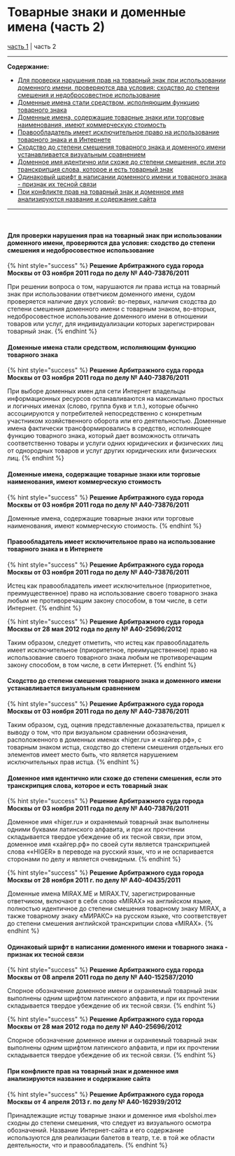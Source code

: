 # Товарные знаки и доменные имена (часть 2)
[часть 1](/Russian/courts/tz.md) | часть 2 
<br/>

----

**Содержание:**
* [Для проверки нарушения прав на товарный знак при использовании доменного имени, проверяются два условия: сходство до степени смешения и недобросовестное использование](https://bit.ly/2xLmf3H)
* [Доменные имена стали средством, исполняющим функцию товарного знака](https://bit.ly/2QWhKfs)
* [Доменные имена, содержащие товарные знаки или торговые наименования, имеют коммерческую стоимость](https://bit.ly/2xQCEnm)
* [Правообладатель имеет исключительное право на использование товарного знака и в Интернете](https://bit.ly/2N2ANS6)
* [Сходство до степени смешения товарного знака и доменного имени устанавливается визуальным сравнением](https://bit.ly/2OPKaq6)
* [Доменное имя идентично или схоже до степени смешения, если это транскрипция слова, которое и есть товарный знак](https://bit.ly/2zrpO0Y)
* [Одинаковый шрифт в написании доменного имени и товарного знака - признак их тесной связи](https://bit.ly/2Q1R2ko)
* [При конфликте прав на товарный знак и доменное имя анализируются название и содержание сайта ](https://bit.ly/2QX0GWI)
----


<br/>

#### Для проверки нарушения прав на товарный знак при использовании доменного имени, проверяются два условия: сходство до степени смешения и недобросовестное использование

{% hint style="success" %}
**Решение Арбитражного суда города Москвы от 03 ноября 2011 года по делу № А40-73876/2011**

При решении вопроса о том, нарушаются ли права истца на товарный знак при использовании ответчиком доменного 
имени, судом проверяется наличие двух условий: во-первых, наличия сходства до степени смешения доменного имени 
с товарным знаком, во-вторых, недобросовестное использование доменного имени в отношении товаров или услуг, для 
индивидуализации которых зарегистрирован товарный знак.
{% endhint %}
<br>

#### Доменные имена стали средством, исполняющим функцию товарного знака 

{% hint style="success" %}
**Решение Арбитражного суда города Москвы от 03 ноября 2011 года по делу № А40-73876/2011**

При выборе доменных имен для сети Интернет владельцы информационных ресурсов останавливаются на максимально 
простых и логичных именах (слово, группа букв и т.п.), которые обычно ассоциируются у потребителей непосредственно 
с конкретным участником хозяйственного оборота или его деятельностью. Доменные имена фактически трансформировались 
в средство, исполняющее функцию товарного знака, который дает возможность отличать соответственно товары и услуги 
одних юридических и физических лиц от однородных товаров и услуг других юридических или физических лиц. 
{% endhint %}
<br>

#### Доменные имена, содержащие товарные знаки или торговые наименования, имеют коммерческую стоимость

{% hint style="success" %}
**Решение Арбитражного суда города Москвы от 03 ноября 2011 года по делу № А40-73876/2011**

Доменные имена, содержащие товарные знаки или торговые наименования, имеют коммерческую стоимость.
{% endhint %}
<br>

#### Правообладатель имеет исключительное право на использование товарного знака и в Интернете

{% hint style="success" %}
**Решение Арбитражного суда города Москвы от 03 ноября 2011 года по делу № А40-73876/2011**

Истец как правообладатель имеет исключительное (приоритетное, преимущественное) право на использование своего 
товарного знака любым не противоречащим закону способом, в том числе, в сети Интернет.
{% endhint %}

{% hint style="success" %}
**Решение Арбитражного суда города Москвы от 28 мая 2012 года по делу № А40-25696/2012**

Таким образом, следует отметить, что истец как правообладатель имеет исключительное (приоритетное, 
преимущественное) право на использование своего товарного знака любым не противоречащим закону способом, в том 
числе, в сети Интернет.
{% endhint %}
<br>

#### Сходство до степени смешения товарного знака и доменного имени устанавливается визуальным сравнением

{% hint style="success" %}
**Решение Арбитражного суда города Москвы от 03 ноября 2011 года по делу № А40-73876/2011**

Таким образом, суд, оценив представленные доказательства, пришел к выводу о том, что при визуальном сравнении 
обозначения, расположенного в доменных именах «higer.ru» и «хайгер.рф», с товарным знаком истца, сходство 
до степени смешения отдельных его элементов имеет место быть, что является нарушением исключительных прав истца.
{% endhint %}
<br>

#### Доменное имя идентично или схоже до степени смешения, если это транскрипция слова, которое и есть товарный знак

{% hint style="success" %}
**Решение Арбитражного суда города Москвы от 03 ноября 2011 года по делу № А40-73876/2011**

Доменное имя «higer.ru» и охраняемый товарный знак выполнены одними буквами латинского алфавита, и при их 
прочтении складывается твердое убеждение об их тесной связи, при этом, доменное имя «хайгер.рф» по своей сути 
является транскрипцией слова ««HIGER» в переводе на русский язык, что и не оспаривается сторонами по делу и 
является очевидным.
{% endhint %}
<br>

{% hint style="success" %}
**Решение Арбитражного суда города Москвы от 28 ноября 2011 г. по делу № А40-40435/2011**

Доменные имена MIRAX.ME и MIRAX.TV, зарегистрированные ответчиком, включают в себя слово «MIRAX» на английском 
языке, полностью идентичное до степени смешения товарному знаку MIRAX, а также товарному знаку «МИРАКС» на русском 
языке, что соответствует до степени смешения английской транскрипции слова «MIRAX».
{% endhint %}
<br>

#### Одинаковый шрифт в написании доменного имени и товарного знака - признак их тесной связи

{% hint style="success" %}
**Решение Арбитражного суда города Москвы от 08 апреля 2011 года по делу № А40-152587/2010**

Спорное обозначение доменное имени и охраняемый товарный знак выполнены одним шрифтом латинского алфавита, и при 
их прочтении складывается твердое убеждение об их тесной связи.
{% endhint %}
<br>

{% hint style="success" %}
**Решение Арбитражного суда города Москвы от 28 мая 2012 года по делу № А40-25696/2012**

Спорное обозначение доменное имени и охраняемый товарный знак выполнены одним шрифтом латинского алфавита, и при 
их прочтении складывается твердое убеждение об их тесной связи.
{% endhint %}
<br>

#### При конфликте прав на товарный знак и доменное имя анализируются название и содержание сайта 

{% hint style="success" %}
**Решение Арбитражного суда города Москвы от 4 апреля 2013 г. по делу № А40-162939/2012**

Принадлежащие истцу товарные знаки  и доменное имя «bolshoi.me»  сходны до степени смешения, что  следует из 
визуального осмотра обозначений.  Название  Интернет-сайта  и его содержание используются для реализации балетов 
в театр, т.е. в той же области деятельности, что и правообладатель.
{% endhint %}
<br>

